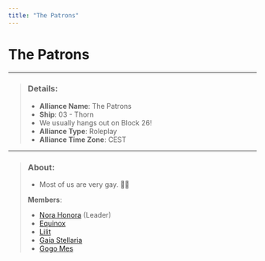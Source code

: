 ```yaml
---
title: "The Patrons"
---
```



# The Patrons
---
> ### Details:
> - **Alliance Name**: The Patrons
> - **Ship**: 03 - Thorn
>-   We usually hangs out on Block 26!
> - **Alliance Type**: Roleplay
> - **Alliance Time Zone**: CEST

---

> ### About:
>-   Most of us are very gay. 🏳️‍🌈
>
>**Members**:
>- [Nora Honora](SubIndexes/Characters/Nora.md) (Leader)
>- [Equinox](SubIndexes/Characters/Equinox.md)
>- [Lilit](SubIndexes/Characters/Lilit.md)
>- [Gaia Stellaria](SubIndexes/Characters/GaiaStellaria.md)
>- [Gogo Mes](SubIndexes/Characters/GogoMes.md)
